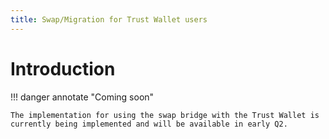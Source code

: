```yaml
---
title: Swap/Migration for Trust Wallet users
---
```


# Introduction

!!! danger annotate "Coming soon"

    The implementation for using the swap bridge with the Trust Wallet is currently being implemented and will be available in early Q2.
